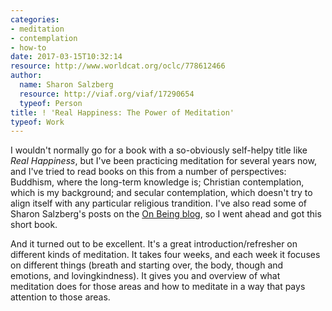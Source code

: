 ```yaml
---
categories:
- meditation
- contemplation
- how-to
date: 2017-03-15T10:32:14
resource: http://www.worldcat.org/oclc/778612466
author:
  name: Sharon Salzberg
  resource: http://viaf.org/viaf/17290654
  typeof: Person
title: ! 'Real Happiness: The Power of Meditation'
typeof: Work
---
```


I wouldn't normally go for a book with a so-obviously self-helpy title
like *Real Happiness*, but I've been practicing meditation for several
years now, and I've tried to read books on this from a number of
perspectives: Buddhism, where the long-term knowledge is; Christian
contemplation, which is my background; and secular contemplation,
which doesn't try to align itself with any particular religious
trandition. I've also read some of Sharon Salzberg's posts on the
[On Being blog](http://onbeing.org/blog/), so I went ahead and got
this short book.

And it turned out to be excellent. It's a great introduction/refresher
on different kinds of meditation. It takes four weeks, and each week
it focuses on different things (breath and starting over, the body,
though and emotions, and lovingkindness). It gives you and overview of
what meditation does for those areas and how to meditate in a way that
pays attention to those areas.
